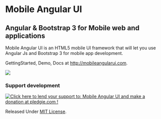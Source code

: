 # Mobile Angular UI

## Angular &amp; Bootstrap 3 for Mobile web and applications

Mobile Angular UI is an HTML5 mobile UI framework that will let you use Angular Js and Bootstrap 3 for mobile app development.

GettingStarted, Demo, Docs at http://mobileangularui.com.

![](http://mobileangularui.com/assets/img/phone.png)

### Support development

<a href='https://pledgie.com/campaigns/24868'><img alt='Click here to lend your support to: Mobile Angular UI and make a donation at pledgie.com !' src='https://pledgie.com/campaigns/24868.png?skin_name=chrome' border='0' ></a>

Released Under [MIT License](https://github.com/mcasimir/mobile-angular-ui/blob/master/LICENSE).
